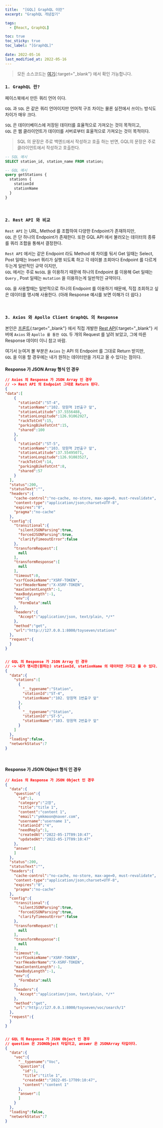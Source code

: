 ```yaml
---
title:  "[GQL] GraphQL 이란"
excerpt: "GraphQL 개념잡기"

tags:
  - [React, GraphQL]

toc: true
toc_sticky: true
toc_label: "[GraphQL]"
 
date: 2022-05-16
last_modified_at: 2022-05-16
---
```


> 모든 소스코드는 [여기](https://github.com/ymkmoon/toyseven-react){:target="_blank"} 에서 확인 가능합니다.

### ``1. GraphQL 란?``

페이스북에서 만든 쿼리 언어 이다.

`GQL` 과 `SQL` 은 같은 쿼리 언어이지만 언어적 구조 차이는 물론 실전에서 쓰이느 방식도 차이가 매우 크다.

`SQL` 은 데이터베이스에 저장된 데이터를 효율적으로 가져오는 것이 목적이고,<br>
`GQL` 은 웹 클라이언트가 데이터를 서버로부터 효울적으로 가져오는 것이 목적이다.

> SQL 의 문장은 주로 백엔드에서 작성하고 호출 하는 반면, GQL의 문장은 주로 클라이언트에서 작성하고 호출한다.

```sql
-- SQL 예시
SELECT station_id, station_name FROM station;
```

```sql
-- GQL 예시
query getStations {
  stations {
    stationId
    stationName
  }
}
```

<br>

### ``2. Rest API 와 비교``

`Rest API` 는 URL, Method 를 조합하여 다양한 Endpoint가 존재하지만, <br>
`GQL` 은 단 하나의 Endpoint가 존재한다. 또한 GQL API 에서 불러오는 데이터의 종류를 쿼리 조합을 통해서 결정한다. 

`Rest API` 에서는 같은 Endpoint 라도 Method 에 차이를 둬서 Get 일때는 Select, Post 일때는 Insert 쿼리가 실행 되도록 하고 각 테이블 조회마다 Endpoint 를 다르게 두는게 일반적인 규약 이지만, <br>
`GQL` 에서는 주로 `NoSQL` 을 이용하기 때문에 하나의 Endpoint 를 이용해 Get 일때는 `Query` , Post 일때는 `mutation` 을 이용하는게 일반적인 규약이다.

`GQL` 을 사용할때는 일반적으로 하나의 Endpoint 를 이용하기 때문에, 직접 조회하고 싶은 데이터를 명시해 사용한다. (아래 Response 예시를 보면 이해가 더 쉽다.)

<br>

### ``3. Axios 와 Apollo Client GraphQL 의 Response``

본인은 [프론트](https://github.com/ymkmoon/toyseven-react){:target="_blank"} 에서 
직접 개발한 [Rest API](https://github.com/ymkmoon/toyseven){:target="_blank"} 서버에 `Axios` 와 `Apollo 를 통한 GQL` 두 개의 Request 를 날려 보았고, 그에 따른 Response 데이터 이니 참고 바람.



여기서 눈여겨 볼 부분은 `Axios` 는 API 의 Endpoint 를 그대로 Return 받지만, <br>
`GQL` 을 이용 할 경우에는 내가 원하는 데이터만을 가지고 올 수 있다는 점이다.



#### Response 가 JSON Array 형식 인 경우

```json
// Axios 의 Response 가 JSON Array 인 경우 
// -> Rest API 의 Endpoint 그대로 Return 된다.
{
"data":[
    {
      "stationId":"ST-4",
      "stationName":"102. 망원역 1번출구 앞",
      "stationLatitude":37.5556488,
      "stationLongitude":126.91062927,
      "rackTotCnt":15,
      "parkingBikeTotCnt":15,
      "shared":100
    },
    {
      "stationId":"ST-5",
      "stationName":"103. 망원역 2번출구 앞",
      "stationLatitude":37.55495071,
      "stationLongitude":126.91083527,
      "rackTotCnt":14,
      "parkingBikeTotCnt":8,
      "shared":57
    }
  ],
  "status":200,
  "statusText":"",
  "headers":{
    "cache-control":"no-cache, no-store, max-age=0, must-revalidate",
    "content-type":"application/json;charset=UTF-8",
    "expires":"0",
    "pragma":"no-cache"
  },
  "config":{
    "transitional":{
      "silentJSONParsing":true,
      "forcedJSONParsing":true,
      "clarifyTimeoutError":false
    },
    "transformRequest":[
      null
    ],
    "transformResponse":[
      null
    ],
    "timeout":0,
    "xsrfCookieName":"XSRF-TOKEN",
    "xsrfHeaderName":"X-XSRF-TOKEN",
    "maxContentLength":-1,
    "maxBodyLength":-1,
    "env":{
      "FormData":null
    },
    "headers":{
      "Accept":"application/json, text/plain, */*"
    },
    "method":"get",
    "url":"http://127.0.0.1:8000/toyseven/stations"
  },
  "request":{
  }
}


// GQL 의 Response 가 JSON Array 인 경우 
// -> 내가 명시한(원하는) stationId, stationName 의 데이터만 가지고 올 수 있다.
{
  "data":{
    "stations":[
      {
        "__typename":"Station",
        "stationId":"ST-4",
        "stationName":"102. 망원역 1번출구 앞"
      },
      {
        "__typename":"Station",
        "stationId":"ST-5",
        "stationName":"103. 망원역 2번출구 앞"
      }
    ]
  },
  "loading":false,
  "networkStatus":7
}
```

<br>

#### Response 가 JSON Object 형식 인 경우

```json
// Axios 의 Response 가 JSON Object 인 경우 
{
  "data":{
    "question":{
      "id":1,
      "category":"고장",
      "title":"title 1",
      "content":"content 1",
      "email":"ymkmoon@naver.com",
      "username":"username 1",
      "stationId":"4",
      "needReply":1,
      "createdAt":"2022-05-17T09:10:47",
      "updatedAt":"2022-05-17T09:10:47"
    },
    "answer":[
    ]
  },
  "status":200,
  "statusText":"",
  "headers":{
    "cache-control":"no-cache, no-store, max-age=0, must-revalidate",
    "content-type":"application/json;charset=UTF-8",
    "expires":"0",
    "pragma":"no-cache"
  },
  "config":{
    "transitional":{
      "silentJSONParsing":true,
      "forcedJSONParsing":true,
      "clarifyTimeoutError":false
    },
    "transformRequest":[
      null
    ],
    "transformResponse":[
      null
    ],
    "timeout":0,
    "xsrfCookieName":"XSRF-TOKEN",
    "xsrfHeaderName":"X-XSRF-TOKEN",
    "maxContentLength":-1,
    "maxBodyLength":-1,
    "env":{
      "FormData":null
    },
    "headers":{
      "Accept":"application/json, text/plain, */*"
    },
    "method":"get",
    "url":"http://127.0.0.1:8000/toyseven/voc/search/1"
  },
  "request":{
  }
}


// GQL 의 Response 가 JSON Object 인 경우 
// question 은 JSONObject 타입이고, answer 은 JSONArray 타입이다.
{
  "data":{
    "voc":{
      "__typename":"Voc",
      "question":{
        "id":1,
        "title":"title 1",
        "createdAt":"2022-05-17T09:10:47",
        "content":"content 1"
      },
      "answer":[
      ]
    }
  },
  "loading":false,
  "networkStatus":7
}
```


